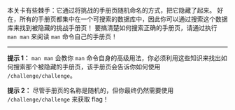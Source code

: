 本关卡有些棘手：它通过将挑战的手册页随机命名的方式，把它隐藏了起来。
好在，所有的手册页都集中在一个可搜索的数据库中，因此你可以通过搜索这个数据库来找到被隐藏的挑战手册页！
要搞清楚如何搜索正确的手册页，请通过执行 `man man` 来阅读 `man` 命令自己的手册页！

---
**提示 1：** `man man` 会教你 `man` 命令自身的高级用法，你必须利用这些知识来找出如何搜索那个被隐藏的手册页，该手册页会告诉你如何使用 `/challenge/challenge`。

**提示 2：** 尽管手册页的名称是随机的，但你最终仍然需要使用 `/challenge/challenge` 来获取 flag！
